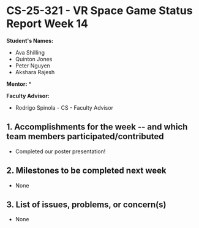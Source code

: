 # CS-25-321 - VR Space Game Status Report Week 14

**Student's Names:**

* Ava Shilling
* Quinton Jones
* Peter Nguyen
* Akshara Rajesh

**Mentor:**
* 

**Faculty Advisor:**
* Rodrigo Spinola - CS - Faculty Advisor

## 1. Accomplishments for the week -- and which team members participated/contributed

* Completed our poster presentation!

## 2. Milestones to be completed next week

* None

## 3. List of issues, problems, or concern(s)
* None

